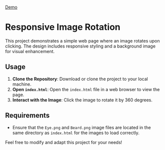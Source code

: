 [Demo](https://dcs-ink.github.io/rotating-eye/)

# Responsive Image Rotation

This project demonstrates a simple web page where an image rotates upon clicking. The design includes responsive styling and a background image for visual enhancement.

## Usage

1. **Clone the Repository**: Download or clone the project to your local machine.
2. **Open `index.html`**: Open the `index.html` file in a web browser to view the page.
3. **Interact with the Image**: Click the image to rotate it by 360 degrees.

## Requirements

- Ensure that the `Eye.png` and `Beard.png` image files are located in the same directory as `index.html` for the images to load correctly.

Feel free to modify and adapt this project for your needs!
